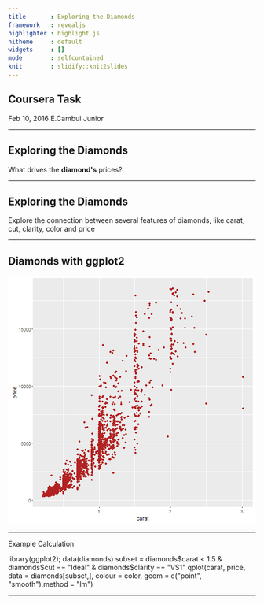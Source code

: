```yaml
---
title       : Exploring the Diamonds
framework   : revealjs
highlighter : highlight.js
hitheme     : default 
widgets     : []
mode        : selfcontained
knit        : slidify::knit2slides
---
```



## Coursera Task

Feb 10, 2016
E.Cambui Junior


---


## Exploring the Diamonds

What drives the **diamond's** prices?


---


## Exploring the Diamonds

Explore the connection between several features of diamonds, like carat, cut, clarity, color and price


---

## Diamonds with ggplot2

![plot of chunk unnamed-chunk-1](assets/fig/unnamed-chunk-1-1.png)


---


Example Calculation

library(ggplot2); data(diamonds)
subset = diamonds$carat < 1.5 & diamonds$cut == "Ideal" & diamonds$clarity == "VS1"
qplot(carat, price, data = diamonds[subset,], colour = color, geom = c("point", "smooth"),method = "lm")


---
